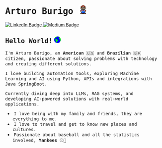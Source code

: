# <samp>Arturo Burigo </samp><img src="https://github.com/arturoburigo/arturoburigo/blob/master/assets/mario_hello_big.gif" width="30px" height="30px">

<p align="left">
  <a href="https://www.linkedin.com/in/arturoburigo/">
    <img src="https://img.shields.io/badge/LinkedIn-%230A66C2.svg?&style=flat-square&logo=linkedin&logoColor=white" alt="LinkedIn Badge"/>
  </a>
  <a href="https://medium.com/@burigoarturo3">
    <img src="https://img.shields.io/badge/Medium-000000.svg?&style=flat-square&logo=medium&logoColor=white" alt="Medium Badge"/>
  </a>
</p>

## <samp>Hello World!</samp> <img src="https://github.com/arturoburigo/arturoburigo/blob/master/assets/earth.gif" width="22px" height="22px">

<samp>I'm Arturo Burigo, an __American__ 🇺🇸 and __Brazilian__ 🇧🇷 citizen, passionate about solving problems with technology and creating different solutions.</samp>

<samp>I love building automation tools, exploring Machine Learning and AI using Python, APIs and integrations with Java SpringBoot.</samp>

<samp>Currently diving deep into LLMs, RAG systems, and developing AI-powered solutions with real-world applications.</samp>

- &nbsp;<samp>I love being with my family and friends, they are everything to me.</samp>
- &nbsp;<samp>I love to travel and get to know new places and cultures.</samp>
- &nbsp;<samp>Passionate about baseball and all the statistics involved, __Yankees__ ⚾️🗽</samp>


